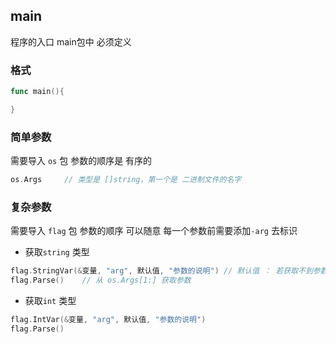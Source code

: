 ##  main
程序的入口
main包中 必须定义

###   格式
```go
func main(){

}
```

###   简单参数
需要导入 `os` 包
参数的顺序是 有序的
```go
os.Args		// 类型是 []string，第一个是 二进制文件的名字
```


###   复杂参数
需要导入 `flag` 包
参数的顺序 可以随意
每一个参数前需要添加`-arg` 去标识

* 获取`string` 类型
```go
flag.StringVar(&变量, "arg", 默认值, "参数的说明") // 默认值 ： 若获取不到参数，就使用默认值 赋给变量
flag.Parse()	// 从 os.Args[1:] 获取参数
```
* 获取`int` 类型
```go
flag.IntVar(&变量, "arg", 默认值, "参数的说明")
flag.Parse()
```
